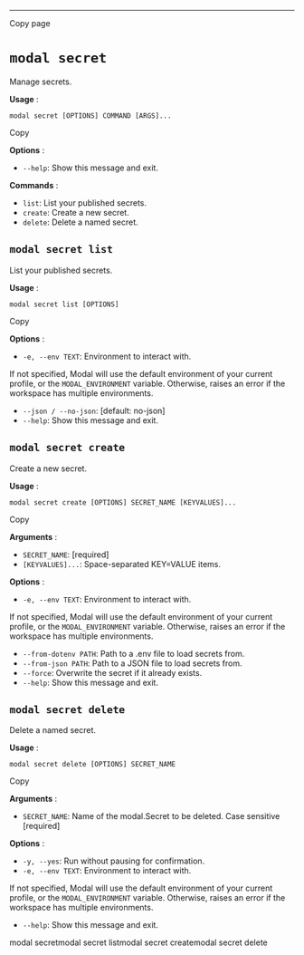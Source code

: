 * * *

Copy page

# `modal secret`

Manage secrets.

**Usage** :

    modal secret [OPTIONS] COMMAND [ARGS]...

Copy

**Options** :

  * `--help`: Show this message and exit.

**Commands** :

  * `list`: List your published secrets.
  * `create`: Create a new secret.
  * `delete`: Delete a named secret.

## `modal secret list`

List your published secrets.

**Usage** :

    modal secret list [OPTIONS]

Copy

**Options** :

  * `-e, --env TEXT`: Environment to interact with.

If not specified, Modal will use the default environment of your current
profile, or the `MODAL_ENVIRONMENT` variable. Otherwise, raises an error if
the workspace has multiple environments.

  * `--json / --no-json`: [default: no-json]
  * `--help`: Show this message and exit.

## `modal secret create`

Create a new secret.

**Usage** :

    modal secret create [OPTIONS] SECRET_NAME [KEYVALUES]...

Copy

**Arguments** :

  * `SECRET_NAME`: [required]
  * `[KEYVALUES]...`: Space-separated KEY=VALUE items.

**Options** :

  * `-e, --env TEXT`: Environment to interact with.

If not specified, Modal will use the default environment of your current
profile, or the `MODAL_ENVIRONMENT` variable. Otherwise, raises an error if
the workspace has multiple environments.

  * `--from-dotenv PATH`: Path to a .env file to load secrets from.
  * `--from-json PATH`: Path to a JSON file to load secrets from.
  * `--force`: Overwrite the secret if it already exists.
  * `--help`: Show this message and exit.

## `modal secret delete`

Delete a named secret.

**Usage** :

    modal secret delete [OPTIONS] SECRET_NAME

Copy

**Arguments** :

  * `SECRET_NAME`: Name of the modal.Secret to be deleted. Case sensitive [required]

**Options** :

  * `-y, --yes`: Run without pausing for confirmation.
  * `-e, --env TEXT`: Environment to interact with.

If not specified, Modal will use the default environment of your current
profile, or the `MODAL_ENVIRONMENT` variable. Otherwise, raises an error if
the workspace has multiple environments.

  * `--help`: Show this message and exit.

modal secretmodal secret listmodal secret createmodal secret delete
